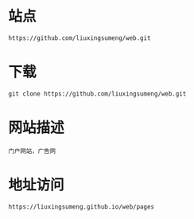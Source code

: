 # 站点
    https://github.com/liuxingsumeng/web.git
# 下载
    git clone https://github.com/liuxingsumeng/web.git 
# 网站描述
    门户网站，广告网
# 地址访问
    https://liuxingsumeng.github.io/web/pages
